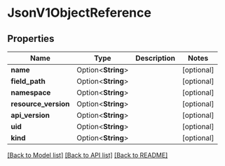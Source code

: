 # JsonV1ObjectReference

## Properties

Name | Type | Description | Notes
------------ | ------------- | ------------- | -------------
**name** | Option<**String**> |  | [optional]
**field_path** | Option<**String**> |  | [optional]
**namespace** | Option<**String**> |  | [optional]
**resource_version** | Option<**String**> |  | [optional]
**api_version** | Option<**String**> |  | [optional]
**uid** | Option<**String**> |  | [optional]
**kind** | Option<**String**> |  | [optional]

[[Back to Model list]](../README.md#documentation-for-models) [[Back to API list]](../README.md#documentation-for-api-endpoints) [[Back to README]](../README.md)


